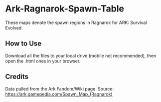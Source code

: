 # Ark-Ragnarok-Spawn-Table
These maps denote the spawn regions in Ragnarok for ARK: Survival Evolved.

## How to Use
Download all the files to your local drive (mobile not recommended), then open the .html ones in your browser.

## Credits
Data pulled from the Ark Fandom/Wiki page. Source: https://ark.gamepedia.com/Spawn_Map_(Ragnarok)

